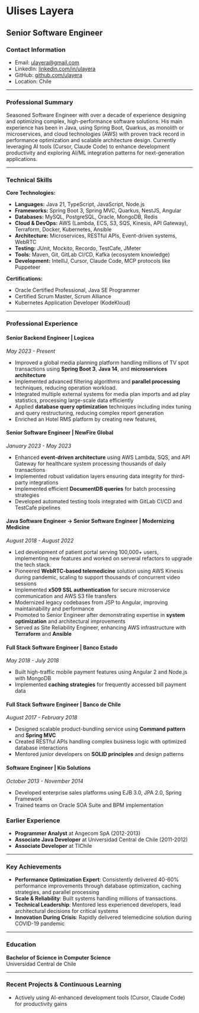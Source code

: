# Ulises Layera
## Senior Software Engineer

### Contact Information
- Email: [ulayera@gmail.com](mailto:ulayera@gmail.com)
- LinkedIn: [linkedin.com/in/ulayera](https://linkedin.com/in/ulayera)
- GitHub: [github.com/ulayera](https://github.com/ulayera)
- Location: Chile

---

### Professional Summary

Seasoned Software Engineer with over a decade of experience designing and optimizing complex, high-performance software solutions. His main experience has been in Java, using Spring Boot, Quarkus, as monolith or microservices, and cloud technologies (AWS) with proven track record in performance optimization and scalable architecture design. Currently leveraging AI tools (Cursor, Claude Code) to enhance development productivity and exploring AI/ML integration patterns for next-generation applications.

---

### Technical Skills

**Core Technologies:**
- **Languages:** Java 21, TypeScript, JavaScript, Node.js
- **Frameworks:** Spring Boot 3, Spring MVC, Quarkus, NestJS, Angular
- **Databases:** MySQL, PostgreSQL, Oracle, MongoDB, Redis
- **Cloud & DevOps:** AWS (Lambda, ECS, S3, SQS, Kinesis, API Gateway), Terraform, Docker, Kubernetes, Ansible
- **Architecture:** Microservices, RESTful APIs, Event-driven systems, WebRTC
- **Testing:** JUnit, Mockito, Recordo, TestCafe, JMeter
- **Tools:** Maven, Git, GitLab CI/CD, Kafka (ecosystem knowledge)
- **Development:** IntelliJ, Cursor, Claude Code, MCP protocols like Puppeteer

**Certifications:**
- Oracle Certified Professional, Java SE Programmer
- Certified Scrum Master, Scrum Alliance
- Kubernetes Application Developer (KodeKloud)

---

### Professional Experience

#### **Senior Backend Engineer** | Logicea
*May 2023 - Present*

- Improved a global media planning platform handling millions of TV spot transactions using **Spring Boot 3**, **Java 14**, and **microservices architecture**
- Implemented advanced filtering algorithms and **parallel processing** techniques, reducing operation workload.
- Integrated multiple external systems for media plan imports and ad play statistics, processing large-scale data efficiently
- Applied **database query optimization** techniques including index tuning and query restructuring, reducing complex report generation
- Enriched an Hotel RMS platform by creating new features, 

#### **Senior Software Engineer** | NewFire Global
*January 2023 - May 2023*

- Enhanced **event-driven architecture** using AWS Lambda, SQS, and API Gateway for healthcare system processing thousands of daily transactions
- Implemented robust validation layers ensuring data integrity for third-party integrations
- Implemented efficient **DocumentDB queries** for batch processing strategies
- Developed automated testing tools integrated with GitLab CI/CD and TestCafe pipelines

#### **Java Software Engineer → Senior Software Engineer** | Modernizing Medicine
*August 2018 - August 2022*

- Led development of patient portal serving 100,000+ users, implementing new features and worked on serveral refactors to upgrade the tech stack.
- Pioneered **WebRTC-based telemedicine** solution using AWS Kinesis during pandemic, scaling to support thousands of concurrent video sessions
- Implemented **x509 SSL authentication** for secure microservice communication and AWS S3 file transfers
- Modernized legacy codebases from JSP to Angular, improving maintainability and performance
- Promoted to Senior Engineer after demonstrating expertise in **system optimization** and architectural improvements
- Served as Site Reliability Engineer, enhancing AWS infrastructure with **Terraform** and **Ansible**

#### **Full Stack Software Engineer** | Banco Estado
*May 2018 - July 2018*

- Built high-traffic mobile payment features using Angular 2 and Node.js with MongoDB
- Implemented **caching strategies** for frequently accessed bill payment data

#### **Full Stack Software Engineer** | Banco de Chile
*August 2017 - February 2018*

- Designed scalable product-bundling service using **Command pattern** and **Spring MVC**
- Created RESTful APIs handling complex business logic with optimized database interactions
- Mentored junior developers on **SOLID principles** and design patterns

#### **Software Engineer** | Kio Solutions
*October 2013 - November 2014*

- Developed enterprise sales platforms using EJB 3.0, JPA 2.0, Spring Framework
- Trained teams on Oracle SOA Suite and BPM implementation

### Earlier Experience

- **Programmer Analyst** at Angecom SpA (2012-2013)
- **Associate Java Developer** at Universidad Central de Chile (2011-2012)
- **Associate Developer** at TIChile

---

### Key Achievements

- **Performance Optimization Expert**: Consistently delivered 40-60% performance improvements through database optimization, caching strategies, and parallel processing
- **Scale & Reliability**: Built systems handling millions of transactions.
- **Technical Leadership**: Mentored less experienced developers, lead architectural decisions for critical systems
- **Innovation During Crisis**: Rapidly delivered telemedicine solution during COVID-19 pandemic

---

### Education

**Bachelor of Science in Computer Science**  
Universidad Central de Chile

---

### Recent Projects & Continuous Learning

- Actively using AI-enhanced development tools (Cursor, Claude Code) for productivity gains
